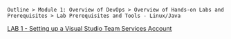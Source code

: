`Outline > Module 1: Overview of DevOps > Overview of Hands-on Labs and Prerequisites > Lab Prerequisites and Tools - Linux/Java `

[LAB 1 - Setting up a Visual Studio Team Services Account](docs/Lab1-Linux_Java/edX-DEV212x-Lab1-Linux_Java.md) 

